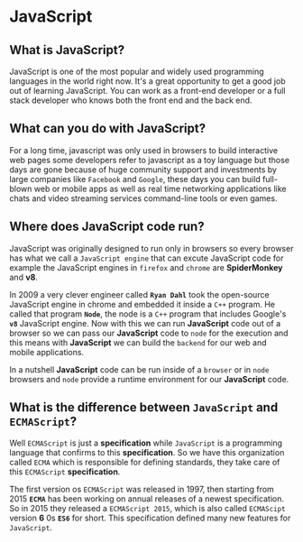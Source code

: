 # JavaScript
## What is JavaScript?
JavaScript is one of the most popular and widely used programming languages in the world right now. It's a great opportunity to get a good job out of learning JavaScript. You can work as a front-end developer or a full stack developer who knows both the front end and the back end.

## What can you do with JavaScript?
For a long time, javascript was only used in browsers to build interactive web pages some developers refer to javascript as a toy language but those days are gone because of huge community support and investments by large companies like `Facebook` and `Google`, these days you can build full-blown web or mobile apps as well as real time networking applications like chats and video streaming services command-line tools or even games.

## Where does JavaScript code run?
JavaScript was originally designed to run only in browsers so every browser has what we call a `JavaScript engine` that can excute JavaScript code for example the JavaScript engines in `firefox` and `chrome` are **SpiderMonkey** and **v8**.

In 2009 a very clever engineer called **`Ryan Dahl`** took the open-source JavaScript engine in chrome and embedded it inside a `C++` program. He called that program **`Node`**, the node is a `C++` program that includes Google's **`v8`** JavaScript engine. Now with this we can run **JavaScript** code out of a browser so we can pass our **JavaScript** code to `node` for the execution and this means with **JavaScript** we can build the `backend` for our web and mobile applications. 

In a nutshell **JavaScript** code can be run inside of a `browser` or in `node` browsers and `node` provide a runtime environment for our **JavaScript** code.

## What is the difference between `JavaScript` and `ECMAScript`?
Well `ECMAScript` is just a **specification** while `JavaScript` is a programming language that confirms to this **specification**. So we have this organization called `ECMA` which is responsible for defining standards, they take care of this `ECMAScript` **specification**.

The first version os `ECMAScript` was released in 1997, then starting from 2015 **`ECMA`** has been working on annual releases of a newest specification. So in 2015 they released a `ECMAScript 2015`, which is also called `ECMAScipt` version **6** 0s **`ES6`** for short. This specification defined many new features for `JavaScript`.




































